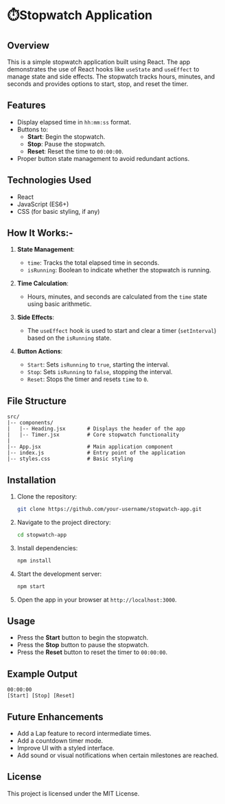 # ⏱️Stopwatch Application

## Overview
This is a simple stopwatch application built using React. The app demonstrates the use of React hooks like `useState` and `useEffect` to manage state and side effects. The stopwatch tracks hours, minutes, and seconds and provides options to start, stop, and reset the timer.

## Features
- Display elapsed time in `hh:mm:ss` format.
- Buttons to:
  - **Start**: Begin the stopwatch.
  - **Stop**: Pause the stopwatch.
  - **Reset**: Reset the time to `00:00:00`.
- Proper button state management to avoid redundant actions.

## Technologies Used
- React
- JavaScript (ES6+)
- CSS (for basic styling, if any)

## How It Works:-
1. **State Management**:
   - `time`: Tracks the total elapsed time in seconds.
   - `isRunning`: Boolean to indicate whether the stopwatch is running.

2. **Time Calculation**:
   - Hours, minutes, and seconds are calculated from the `time` state using basic arithmetic.

3. **Side Effects**:
   - The `useEffect` hook is used to start and clear a timer (`setInterval`) based on the `isRunning` state.

4. **Button Actions**:
   - `Start`: Sets `isRunning` to `true`, starting the interval.
   - `Stop`: Sets `isRunning` to `false`, stopping the interval.
   - `Reset`: Stops the timer and resets `time` to `0`.

## File Structure
```
src/
|-- components/
|   |-- Heading.jsx       # Displays the header of the app
|   |-- Timer.jsx         # Core stopwatch functionality
|
|-- App.jsx               # Main application component
|-- index.js              # Entry point of the application
|-- styles.css            # Basic styling
```

## Installation
1. Clone the repository:
   ```bash
   git clone https://github.com/your-username/stopwatch-app.git
   ```

2. Navigate to the project directory:
   ```bash
   cd stopwatch-app
   ```

3. Install dependencies:
   ```bash
   npm install
   ```

4. Start the development server:
   ```bash
   npm start
   ```

5. Open the app in your browser at `http://localhost:3000`.

## Usage
- Press the **Start** button to begin the stopwatch.
- Press the **Stop** button to pause the stopwatch.
- Press the **Reset** button to reset the timer to `00:00:00`.

## Example Output
```
00:00:00
[Start] [Stop] [Reset]
```

## Future Enhancements
- Add a Lap feature to record intermediate times.
- Add a countdown timer mode.
- Improve UI with a styled interface.
- Add sound or visual notifications when certain milestones are reached.

## License
This project is licensed under the MIT License.

